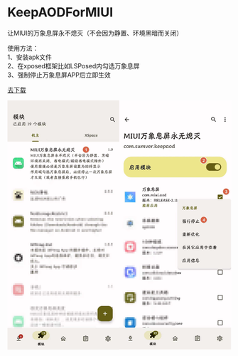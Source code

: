 # KeepAODForMIUI
让MIUI的万象息屏永不熄灭（不会因为静置、环境黑暗而关闭）


使用方法：<br>
1、安装apk文件<br>
2、在xposed框架比如LSPosed内勾选万象息屏<br>
3、强制停止万象息屏APP后立即生效<br>

[去下载](https://github.com/sumver/KeepAODForMIUI/releases/tag/Release)

![演示](https://github.com/sumver/KeepAODForMIUI/blob/master/app/screenshot/%E4%BD%BF%E7%94%A8%E6%88%AA%E5%9B%BE.jpg?raw=true)
